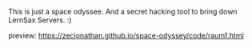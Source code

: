 This is just a space odyssee. And a secret hacking tool to bring down LernSax Servers. :) 

preview: https://zecjonathan.github.io/space-odyssey/code/raum1.html


